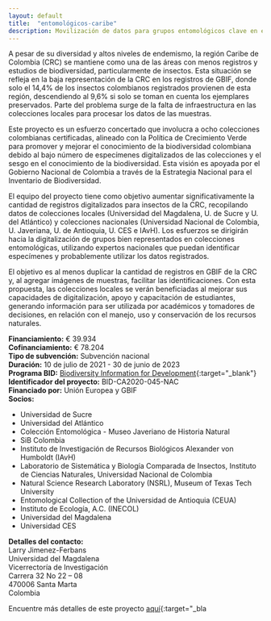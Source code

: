 ```yaml
---
layout: default
title:  "entomológicos-caribe"
description: Movilización de datos para grupos entomológicos clave en el Caribe colombiano
---
```


A pesar de su diversidad y altos niveles de endemismo, la región Caribe de Colombia (CRC) se mantiene como una de las áreas con menos registros y estudios de biodiversidad, particularmente de insectos. Esta situación se refleja en la baja representación de la CRC en los registros de GBIF, donde solo el 14,4% de los insectos colombianos registrados provienen de esta región, descendiendo al 9,6% si solo se toman en cuenta los ejemplares preservados. Parte del problema surge de la falta de infraestructura en las colecciones locales para procesar los datos de las muestras.

Este proyecto es un esfuerzo concertado que involucra a ocho colecciones colombianas certificadas, alineado con la Política de Crecimiento Verde para promover y mejorar el conocimiento de la biodiversidad colombiana debido al bajo número de especímenes digitalizados de las colecciones y el sesgo en el conocimiento de la biodiversidad. Esta visión es apoyada por el Gobierno Nacional de Colombia a través de la Estrategia Nacional para el Inventario de Biodiversidad.

El equipo del proyecto tiene como objetivo aumentar significativamente la cantidad de registros digitalizados para insectos de la CRC, recopilando datos de colecciones locales (Universidad del Magdalena, U. de Sucre y U. del Atlántico) y colecciones nacionales (Universidad Nacional de Colombia, U. Javeriana, U. de Antioquia, U. CES e IAvH). Los esfuerzos se dirigirán hacia la digitalización de grupos bien representados en colecciones entomológicas, utilizando expertos nacionales que puedan identificar especímenes y probablemente utilizar los datos registrados.

El objetivo es al menos duplicar la cantidad de registros en GBIF de la CRC y, al agregar imágenes de muestras, facilitar las identificaciones. Con esta propuesta, las colecciones locales se verán beneficiadas al mejorar sus capacidades de digitalización, apoyo y capacitación de estudiantes, generando información para ser utilizada por académicos y tomadores de decisiones, en relación con el manejo, uso y conservación de los recursos naturales.


**Financiamiento:** € 39.934  
**Cofinanciamiento:** € 78.204  
**Tipo de subvención:** Subvención nacional  
**Duración:** 10 de julio de 2021 - 30 de junio de 2023  
**Programa BID:** [Biodiversity Information for Development](https://www.gbif.org/es/programme/82243){:target="_blank"}  
**Identificador del proyecto:** BID-CA2020-045-NAC  
**Financiado por:** Unión Europea y GBIF  
**Socios:**
- Universidad de Sucre   
- Universidad del Atlántico  
- Colección Entomológica - Museo Javeriano de Historia Natural   
- SiB Colombia  
- Instituto de Investigación de Recursos Biológicos Alexander von Humboldt (IAvH)
- Laboratorio de Sistemática y Biología Comparada de Insectos, Instituto de Ciencias Naturales, Universidad Nacional de Colombia  
- Natural Science Research Laboratory (NSRL), Museum of Texas Tech University  
- Entomological Collection of the Universidad de Antioquia (CEUA)  
- Instituto de Ecología, A.C. (INECOL)    
- Universidad del Magdalena  
- Universidad CES

**Detalles del contacto:**  
Larry Jimenez-Ferbans  
Universidad del Magdalena  
Vicerrectoría de Investigación  
Carrera 32 No 22 – 08  
470006 Santa Marta  
Colombia

Encuentre más detalles de este proyecto [aquí](https://www.gbif.org/es/project/BID-CA2020-045-NAC/data-mobilization-for-key-entomological-groups-across-caribbean-colombia){:target="_bla